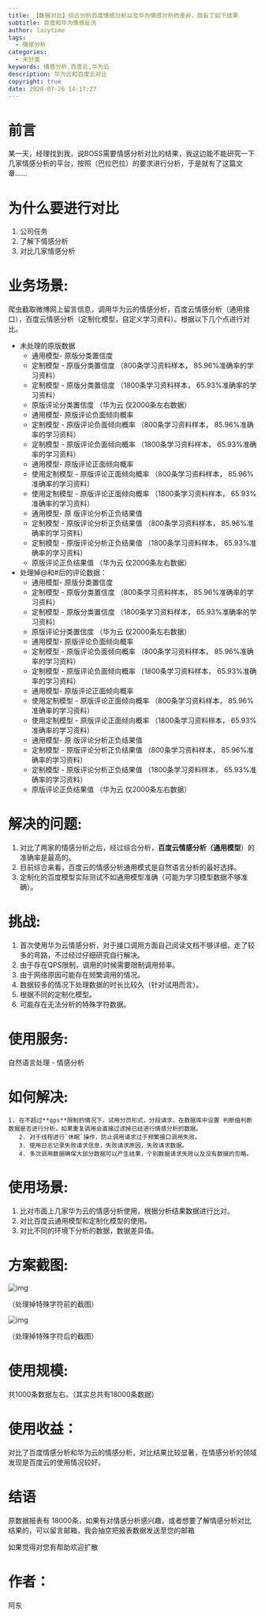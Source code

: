 ```yaml
---
title: 【数据对比】综合分析百度情感分析以及华为情感分析的差异，我有了如下结果
subtitle: 百度和华为情感反洗
author: lazytime
tags:
  - 情感分析
categories:
  - 未分类
keywords: 情感分析,百度云,华为云
description: 华为云和百度云对比
copyright: true
date: 2020-07-26 14:17:27
---
```


# 前言

某一天，经理找到我，说BOSS需要情感分析对比的结果，我这边能不能研究一下几家情感分析的平台，按照（巴拉巴拉）的要求进行分析，于是就有了这篇文章......

# 为什么要进行对比

1. 公司任务
2. 了解下情感分析
3. 对比几家情感分析

<!-- more -->

# **业务场景:**

​	爬虫截取微博网上留言信息，调用华为云的情感分析，百度云情感分析（通用接口），百度云情感分析（定制化模型，自定义学习资料）。根据以下几个点进行对比。

- 未处理的原版数据
  - 通用模型- 原版分类置信度
  - 定制模型 - 原版分类置信度 （800条学习资料样本， 85.96%准确率的学习资料）
  - 定制模型 - 原版分类置信度 （1800条学习资料样本， 65.93%准确率的学习资料）
  - 原版评论分类置信度 （华为云 仅2000条左右数据）
  - 通用模型- 原版评论负面倾向概率
  - 定制模型 - 原版评论负面倾向概率 （800条学习资料样本， 85.96%准确率的学习资料）
  - 定制模型 - 原版评论负面倾向概率 （1800条学习资料样本， 65.93%准确率的学习资料）
  - 通用模型- 原版评论正面倾向概率
  - 使用定制模型 - 原版评论正面倾向概率 （800条学习资料样本， 85.96%准确率的学习资料）
  - 使用定制模型 - 原版评论正面倾向概率 （1800条学习资料样本， 65.93%准确率的学习资料）
  - 通用模型- 原 版评论分析正负结果值
  - 定制模型 - 原版评论分析正负结果值 （800条学习资料样本， 85.96%准确率的学习资料）
  - 定制模型 - 原版评论分析正负结果值 （1800条学习资料样本， 65.93%准确率的学习资料）
  - 原版评论正负结果值 （华为云 仅2000条左右数据）
- 处理掉@和#后的评论数据：
  - 通用模型- 原版分类置信度
  - 定制模型 - 原版分类置信度 （800条学习资料样本， 85.96%准确率的学习资料）
  - 定制模型 - 原版分类置信度 （1800条学习资料样本， 65.93%准确率的学习资料）
  - 原版评论分类置信度 （华为云 仅2000条左右数据）
  - 通用模型- 原版评论负面倾向概率
  - 定制模型 - 原版评论负面倾向概率 （800条学习资料样本， 85.96%准确率的学习资料）
  - 定制模型 - 原版评论负面倾向概率 （1800条学习资料样本， 65.93%准确率的学习资料）
  - 通用模型- 原版评论正面倾向概率
  - 使用定制模型 - 原版评论正面倾向概率 （800条学习资料样本， 85.96%准确率的学习资料）
  - 使用定制模型 - 原版评论正面倾向概率 （1800条学习资料样本， 65.93%准确率的学习资料）
  - 通用模型- 原 版评论分析正负结果值
  - 定制模型 - 原版评论分析正负结果值 （800条学习资料样本， 85.96%准确率的学习资料）
  - 定制模型 - 原版评论分析正负结果值 （1800条学习资料样本， 65.93%准确率的学习资料）
  - 原版评论正负结果值 （华为云 仅2000条左右数据）

# **解决的问题:**

1. 对比了两家的情感分析之后，经过综合分析，**百度云情感分析（通用模型**）的准确率是最高的。
2. 目前综合来看，百度云的情感分析通用模式是自然语言分析的最好选择。
3. 定制化的百度模型实际测试不如通用模型准确（可能为学习模型数据不够准确）。

# **挑战:**

1. 首次使用华为云情感分析，对于接口调用方面自己阅读文档不够详细，走了较多的弯路，不过经过仔细研究自行解决。
2. 由于存在QPS限制，调用的时候需要限制调用频率。
3. 由于网络原因可能存在频繁调用的情况。
4. 数据较多的情况下处理数据的时长比较久（针对试用而言）。
5. 根据不同的定制化模型。
6. 可能存在无法分析的特殊字符数据。

# **使用服务:**

自然语言处理 - 情感分析

# **如何解决:**

```
1. 在不超过**qps**限制的情况下，试用分页形式，分段请求，在数据库中设置 判断值判断数据是否进行分析，如果重复调用会直接过滤掉已经进行情感分析的数据。
   2. 对于线程进行`休眠`操作，防止调用请求过于频繁接口调用失败。
   3. 使用日志记录失败请求信息，失败请求原因，失败请求数据。
   4. 多次调用数据确保大部分数据可以产生结果，个别数据请求失败以及没有数据的忽略。
```

# **使用场景:**

1. 比对市面上几家华为云的情感分析使用，根据分析结果数据进行比对。
2. 对比百度云通用模型和定制化模型的使用。
3. 对比不同的环境下分析的数据，数据差异值。

# **方案截图:**

![img](https://gitee.com/lazyTimes/imageReposity/raw/master/img/20200725102058.png?ynotemdtimestamp=1595729096959)

（处理掉特殊字符前的截图）

![img](https://gitee.com/lazyTimes/imageReposity/raw/master/img/20200725102133.png?ynotemdtimestamp=1595729096959)

（处理掉特殊字符后的截图）

# **使用规模:**

共1000条数据左右。（其实总共有18000条数据）

# **使用收益：**

对比了百度情感分析和华为云的情感分析，对比结果比较显著，在情感分析的领域发现是百度云的使用情况较好。

# 结语

原数据报表有 18000条，如果有对情感分析感兴趣，或者想要了解情感分析对比结果的，可以留言邮箱，我会抽空把报表数据发送至您的邮箱

如果觉得对您有帮助欢迎扩散

# **作者：**

阿东